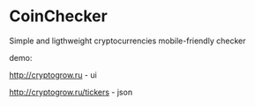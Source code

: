 # CoinChecker
Simple and ligthweight cryptocurrencies mobile-friendly checker

demo:

http://cryptogrow.ru - ui

http://cryptogrow.ru/tickers - json

#####